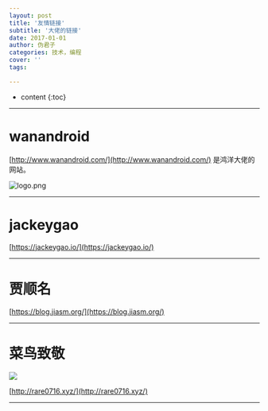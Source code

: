 ```yaml
---
layout: post
title: '友情链接'
subtitle: '大佬的链接'
date: 2017-01-01
author: 伪君子
categories: 技术，编程
cover: ''
tags: 

---
```


* content
{:toc}


***

#  wanandroid

[http://www.wanandroid.com/](http://www.wanandroid.com/) 是鸿洋大佬的网站。

![logo.png](https://upload-images.jianshu.io/upload_images/2989110-f74cdd725938e4b9.png?imageMogr2/auto-orient/strip%7CimageView2/2/w/1240)

***

# jackeygao



[https://jackeygao.io/](https://jackeygao.io/)

***

# 贾顺名



 [https://blog.jiasm.org/](https://blog.jiasm.org/)

***

# 菜鸟致敬



![](http://rare0716.cn/wp-content/uploads/2018/05/%E5%BE%AE%E4%BF%A1%E5%9B%BE%E7%89%87_20171226233347.png)

[http://rare0716.xyz/](http://rare0716.xyz/)

***